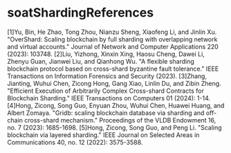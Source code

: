 # soatShardingReferences
[1]Yu, Bin, He Zhao, Tong Zhou, Nianzu Sheng, Xiaofeng Li, and Jinlin Xu. "OverShard: Scaling blockchain by full sharding with overlapping network and virtual accounts." Journal of Network and Computer Applications 220 (2023): 103748.
[2]Liu, Yizhong, Xinxin Xing, Haosu Cheng, Dawei Li, Zhenyu Guan, Jianwei Liu, and Qianhong Wu. "A flexible sharding blockchain protocol based on cross-shard byzantine fault tolerance." IEEE Transactions on Information Forensics and Security (2023).
[3]Zhang, Jianting, Wuhui Chen, Zicong Hong, Gang Xiao, Linlin Du, and Zibin Zheng. "Efficient Execution of Arbitrarily Complex Cross-shard Contracts for Blockchain Sharding." IEEE Transactions on Computers 01 (2024): 1-14.
[4]Hong, Zicong, Song Guo, Enyuan Zhou, Wuhui Chen, Huawei Huang, and Albert Zomaya. "Gridb: scaling blockchain database via sharding and off-chain cross-shard mechanism." Proceedings of the VLDB Endowment 16, no. 7 (2023): 1685-1698.
[5]Hong, Zicong, Song Guo, and Peng Li. "Scaling blockchain via layered sharding." IEEE Journal on Selected Areas in Communications 40, no. 12 (2022): 3575-3588.

